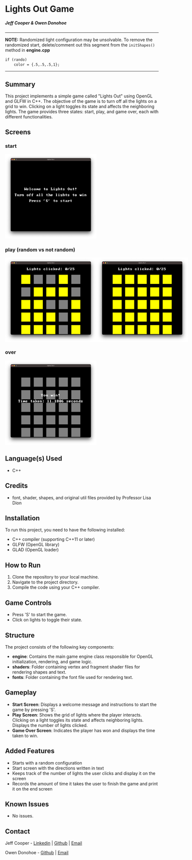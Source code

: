 # Lights Out Game
##### Jeff Cooper & Owen Donohoe

---
**NOTE:**
Randomized light configuration may be unsolvable. To remove the randomized start, delete/comment out this segment from the ```initShapes()``` method in **engine.cpp**

```
if (rando)
    color = {.5,.5,.5,1};
```
---

## Summary
This project implements a simple game called "Lights Out" using OpenGL and GLFW in C++. The objective of the game is to turn off all the lights on a grid to win. Clicking on a light toggles its state and affects the neighboring lights. The game provides three states: start, play, and game over, each with different functionalities.

## Screens
### start
<img src="start.png" width="300">

### play (random vs not random)
<div style="display: flex;">
<img src="randoplay.png" width="300">
<img src="play.png" width="300">
</div>

### over
<img src="end.png" width="300">

## Language(s) Used
- C++

## Credits
- font, shader, shapes, and original util files provided by Professor Lisa Dion

## Installation
To run this project, you need to have the following installed:
- C++ compiler (supporting C++11 or later)
- GLFW (OpenGL library)
- GLAD (OpenGL loader)

## How to Run
1. Clone the repository to your local machine.
2. Navigate to the project directory.
3. Compile the code using your C++ compiler.

## Game Controls
- Press 'S' to start the game.
- Click on lights to toggle their state.

## Structure
The project consists of the following key components:
- **engine**: Contains the main game engine class responsible for OpenGL initialization, rendering, and game logic.
- **shaders**: Folder containing vertex and fragment shader files for rendering shapes and text.
- **fonts**: Folder containing the font file used for rendering text.

## Gameplay
- **Start Screen**: Displays a welcome message and instructions to start the game by pressing 'S'.
- **Play Screen**: Shows the grid of lights where the player interacts. Clicking on a light toggles its state and affects neighboring lights. Displays the number of lights clicked.
- **Game Over Screen**: Indicates the player has won and displays the time taken to win.

## Added Features
- Starts with a random configuration
- Start screen with the directions written in text
- Keeps track of the number of lights the user clicks and display it on the screen
- Records the amount of time it takes the user to finish the game and print it on the end screen

## Known Issues
- No issues.

## Contact

Jeff Cooper - [Linkedin](https://www.linkedin.com/in/jeff-cooper-677069267/) | [Github](https://github.com/jeffcooper1) | [Email](mailto:jeff.cooper@uvm.edu)

Owen Donohoe - [Github](https://github.com/OwenDonohoe1) | [Email](mailto:owen.donohoe@uvm.edu)